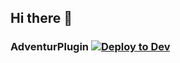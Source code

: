 ## Hi there 👋
### AdventurPlugin [![Deploy to Dev](https://github.com/RaidRun/AdventurePlugin/actions/workflows/deploy_to_dev.yml/badge.svg?branch=develop)](https://github.com/RaidRun/AdventurePlugin/actions/workflows/deploy_to_dev.yml)
<!--

**Here are some ideas to get you started:**

🙋‍♀️ A short introduction - what is your organization all about?
🌈 Contribution guidelines - how can the community get involved?
👩‍💻 Useful resources - where can the community find your docs? Is there anything else the community should know?
🍿 Fun facts - what does your team eat for breakfast?
🧙 Remember, you can do mighty things with the power of [Markdown](https://docs.github.com/github/writing-on-github/getting-started-with-writing-and-formatting-on-github/basic-writing-and-formatting-syntax)
-->
